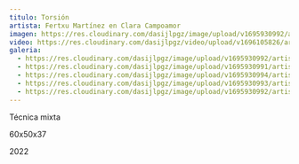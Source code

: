 ```yaml
---
titulo: Torsión
artista: Fertxu Martínez en Clara Campoamor
imagen: https://res.cloudinary.com/dasijlpgz/image/upload/v1695930992/artistas/Fertxu%20Mart%C3%ADnez/Torsi%C3%B3n/P1070084.jpg
video: https://res.cloudinary.com/dasijlpgz/video/upload/v1696105826/artistas/Fertxu%20Mart%C3%ADnez/Torsi%C3%B3n/Sin_t%C3%ADtulo_1.mp4
galeria:
  - https://res.cloudinary.com/dasijlpgz/image/upload/v1695930992/artistas/Fertxu%20Mart%C3%ADnez/Torsi%C3%B3n/P1070084.jpg
  - https://res.cloudinary.com/dasijlpgz/image/upload/v1695930991/artistas/Fertxu%20Mart%C3%ADnez/Torsi%C3%B3n/P1070081.jpg
  - https://res.cloudinary.com/dasijlpgz/image/upload/v1695930994/artistas/Fertxu%20Mart%C3%ADnez/Torsi%C3%B3n/P1070092.jpg
  - https://res.cloudinary.com/dasijlpgz/image/upload/v1695930993/artistas/Fertxu%20Mart%C3%ADnez/Torsi%C3%B3n/P1070087.jpg
  - https://res.cloudinary.com/dasijlpgz/image/upload/v1695930992/artistas/Fertxu%20Mart%C3%ADnez/Torsi%C3%B3n/P1070086.jpg
---
```

T﻿écnica mixta

6﻿0x50x37

2﻿022